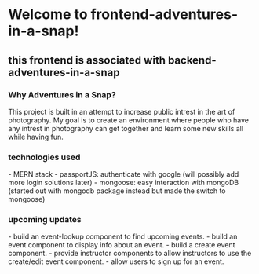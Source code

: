 # Welcome to frontend-adventures-in-a-snap!

<h2>this frontend is associated with backend-adventures-in-a-snap</h2>

<h3>Why Adventures in a Snap?</h3>
This project is built in an attempt to increase public intrest in the art of photography.
My goal is to create an environment where people who have any intrest in photography can
get together and learn some new skills all while having fun.

<h3>technologies used</h3>
- MERN stack
- passportJS: authenticate with google (will possibly add more login solutions later)
- mongoose: easy interaction with mongoDB (started out with mongodb package instead but made the switch to mongoose)

<h3>upcoming updates</h3>
- build an event-lookup component to find upcoming events.
- build an event component to display info about an event.
- build a create event component.
- provide instructor components to allow instructors to use the create/edit event component.
- allow users to sign up for an event.
